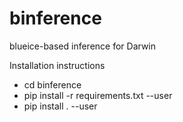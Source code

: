 # binference
blueice-based inference for Darwin


Installation instructions

  * cd binference
  * pip install -r requirements.txt --user
  * pip install . --user


